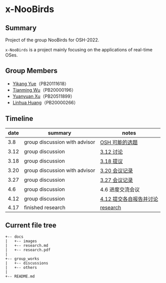 # x-NooBirds
## Summary
Project of the group NooBirds for OSH-2022.

`x-NooBirds` is a project mainly focusing on the applications of real-time OSes.

## Group Members
- [Yikang Yue](https://github.com/npz7yyk)（PB20111618）
- [Tianming Wu](https://github.com/WuTianming)（PB20000196）
- [Yuanyuan Xu](https://github.com/Wonderful-Me)（PB20511899）
- [Linhua Huang](https://github.com/GeoAlMTBs)（PB20000266）

## Timeline

| date | summary                       | notes                                                        |
| ---- | ----------------------------- | ------------------------------------------------------------ |
| 3.8  | group discussion with advisor | [OSH 可能的选题](./group_works/discussions/3.8&#32;OSH&#32;可能的选题.md) |
| 3.12 | group discussion              | [3.12 讨论](./group_works/discussions/3.12&#32;讨论.md)      |
| 3.18 | group discussion              | [3.18 提议](./group_works/discussions/3.18&#32;提议.md)      |
| 3.20 | group discussion with advisor | [3.20 会议记录](./group_works/discussions/3.20&#32;会议记录.md) |
| 3.27 | group discussion              | [3.27 会议记录](./group_works/others/division_of_labour.md)  |
| 4.6  | group discussion              | 4.6 进度交流会议                                             |
| 4.12 | group discussion              | [4.12 提交各自报告并讨论](https://github.com/OSH-2022/x-NooBirds/tree/main/group_works/others/research) |
| 4.17 | finished research             | [research](./docs/research.md)                               |

## Current file tree
```code
+-- docs
|   +-- images
|   +-- research.md
|   +-- research.pdf
|
+-- group_works
|   +-- discussions
|   +-- others
|
+-- README.md
```
